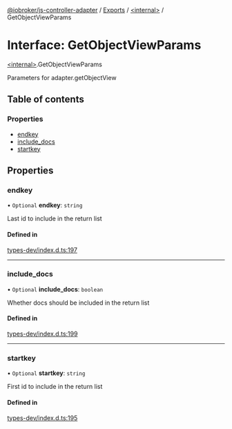 [@iobroker/js-controller-adapter](../README.md) / [Exports](../modules.md) / [\<internal\>](../modules/internal_.md) / GetObjectViewParams

# Interface: GetObjectViewParams

[\<internal\>](../modules/internal_.md).GetObjectViewParams

Parameters for adapter.getObjectView

## Table of contents

### Properties

- [endkey](internal_.GetObjectViewParams.md#endkey)
- [include\_docs](internal_.GetObjectViewParams.md#include_docs)
- [startkey](internal_.GetObjectViewParams.md#startkey)

## Properties

### endkey

• `Optional` **endkey**: `string`

Last id to include in the return list

#### Defined in

[types-dev/index.d.ts:197](https://github.com/ioBroker/ioBroker.js-controller/blob/52bf8f589890e40e13e9ca18db712f69fc63488f/packages/types-dev/index.d.ts#L197)

___

### include\_docs

• `Optional` **include\_docs**: `boolean`

Whether docs should be included in the return list

#### Defined in

[types-dev/index.d.ts:199](https://github.com/ioBroker/ioBroker.js-controller/blob/52bf8f589890e40e13e9ca18db712f69fc63488f/packages/types-dev/index.d.ts#L199)

___

### startkey

• `Optional` **startkey**: `string`

First id to include in the return list

#### Defined in

[types-dev/index.d.ts:195](https://github.com/ioBroker/ioBroker.js-controller/blob/52bf8f589890e40e13e9ca18db712f69fc63488f/packages/types-dev/index.d.ts#L195)
